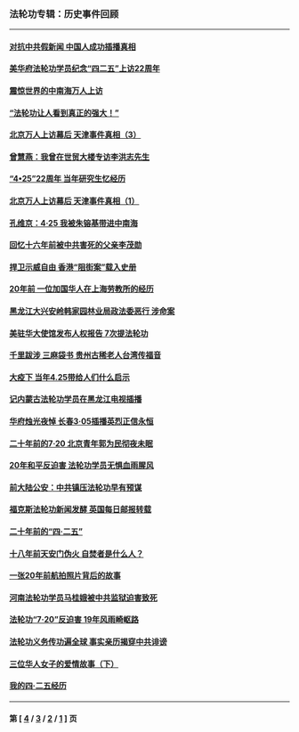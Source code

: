### 法轮功专辑：历史事件回顾
---
#### [对抗中共假新闻 中国人成功插播真相](../../pages/nf5793/n12910618.md?07150430) 
#### [美华府法轮功学员纪念“四二五”上访22周年](../../pages/nf5793/n12904445.md?07150430) 
#### [震惊世界的中南海万人上访](../../pages/nf5793/n12903976.md?07150430) 
#### [“法轮功让人看到真正的强大！”](../../pages/nf5793/n12903195.md?07150430) 
#### [北京万人上访幕后 天津事件真相（3）](../../pages/nf5793/n12902807.md?07150430) 
#### [曾慧燕：我曾在世贸大楼专访李洪志先生](../../pages/nf5793/n12898729.md?07150430) 
#### [“4•25”22周年 当年研究生忆经历](../../pages/nf5793/n12894152.md?07150430) 
#### [北京万人上访幕后 天津事件真相（1）](../../pages/nf5793/n12885174.md?07150430) 
#### [孔维京：4·25 我被朱镕基带进中南海](../../pages/nf5793/n12864987.md?07150430) 
#### [回忆十六年前被中共害死的父亲李茂勋](../../pages/nf5793/n12880270.md?07150430) 
#### [捍卫示威自由 香港“阻街案”载入史册](../../pages/nf5793/n12811245.md?07150430) 
#### [20年前 一位加国华人在上海劳教所的经历](../../pages/nf5793/n12707932.md?07150430) 
#### [黑龙江大兴安岭韩家园林业局政法委恶行 涉命案](../../pages/nf5793/n12622815.md?07150430) 
#### [美驻华大使馆发布人权报告 7次提法轮功](../../pages/nf5793/n12520541.md?07150430) 
#### [千里跋涉 三麻袋书 贵州古稀老人台湾传福音](../../pages/nf5793/n12198750.md?07150430) 
#### [大疫下 当年4.25带给人们什么启示](../../pages/nf5793/n12058565.md?07150430) 
#### [记内蒙古法轮功学员在黑龙江电视插播](../../pages/nf5793/n11699194.md?07150430) 
#### [华府烛光夜悼 长春3·05插播英烈正信永恒](../../pages/nf5793/n11397432.md?07150430) 
#### [二十年前的7·20 北京青年郭为民彻夜未眠](../../pages/nf5793/n11354195.md?07150430) 
#### [20年和平反迫害 法轮功学员无惧血雨腥风](../../pages/nf5793/n11348279.md?07150430) 
#### [前大陆公安：中共镇压法轮功早有预谋](../../pages/nf5793/n11352168.md?07150430) 
#### [福克斯法轮功新闻发酵  英国每日邮报转载](../../pages/nf5793/n11285952.md?07150430) 
#### [二十年前的“四·二五”](../../pages/nf5793/n11207639.md?07150430) 
#### [十八年前天安门伪火 自焚者是什么人？](../../pages/nf5793/n10996556.md?07150430) 
#### [一张20年前航拍照片背后的故事](../../pages/nf5793/n10693797.md?07150430) 
#### [河南法轮功学员马桂娥被中共监狱迫害致死](../../pages/nf5793/n10684974.md?07150430) 
#### [法轮功“7‧20”反迫害 19年风雨崎岖路](../../pages/nf5793/n10570834.md?07150430) 
#### [法轮功义务传功遍全球 事实亲历揭穿中共诽谤](../../pages/nf5793/n10581061.md?07150430) 
#### [三位华人女子的爱情故事（下）](../../pages/nf5793/n10435541.md?07150430) 
#### [我的四·二五经历](../../pages/nf5793/n10347081.md?07150430) 

---
#### 第 [ [4](./4.md?07150430) / [3](./3.md?07150430) / [2](./2.md?07150430) / [1](./1.md?07150430) ] 页
